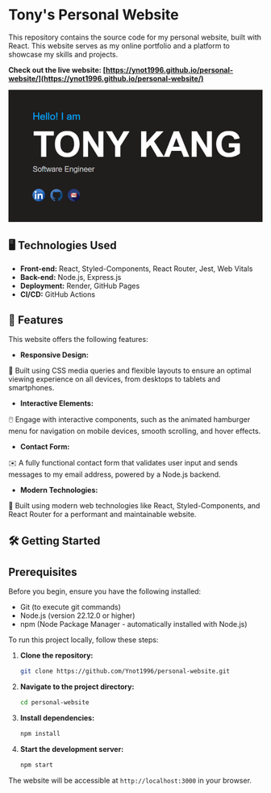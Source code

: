 # Tony's Personal Website

This repository contains the source code for my personal website, built with React. This website serves as my online portfolio and a platform to showcase my skills and projects.

**Check out the live website: [https://ynot1996.github.io/personal-website/](https://ynot1996.github.io/personal-website/)**

![Website Screenshot](./public/assets/images/cover.png)

## 🖥 Technologies Used

* **Front-end:** React, Styled-Components, React Router, Jest, Web Vitals
* **Back-end:** Node.js, Express.js
* **Deployment:** Render, GitHub Pages
* **CI/CD:** GitHub Actions
  
## 🚩 Features

This website offers the following features:

*   **Responsive Design:** 

📱 Built using CSS media queries and flexible layouts to ensure an optimal viewing experience on all devices, from desktops to tablets and smartphones.

*   **Interactive Elements:** 

🖱️ Engage with interactive components, such as the animated hamburger menu for navigation on mobile devices, smooth scrolling, and hover effects.

*   **Contact Form:** 

✉️ A fully functional contact form that validates user input and sends messages to my email address, powered by a Node.js backend.

*   **Modern Technologies:** 

🚀 Built using modern web technologies like React, Styled-Components, and React Router for a performant and maintainable website.

## 🛠 Getting Started

## Prerequisites
Before you begin, ensure you have the following installed:
- Git (to execute git commands)
- Node.js (version 22.12.0 or higher)
- npm (Node Package Manager - automatically installed with Node.js)

To run this project locally, follow these steps:

1.  **Clone the repository:** 

    ```bash
    git clone https://github.com/Ynot1996/personal-website.git
    ```

2.  **Navigate to the project directory:**

    ```bash
    cd personal-website
    ```

3.  **Install dependencies:** 

    ```bash
    npm install
    ```

4.  **Start the development server:**

    ```bash
    npm start
    ```

The website will be accessible at `http://localhost:3000` in your browser.
